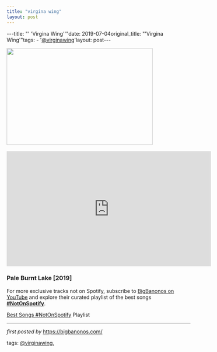 ```yaml
---
title: "virgina wing"
layout: post
---
```

---title: "' 'Virgina Wing''"date: 2019-07-04original_title: "'Virgina Wing'"tags:  - '[@virginawing](/tags/virginawing/)'layout: post---<div class="separator" ><a href="https://i2.wp.com/www.firerecords.com/wp/wp-content/uploads/2019/03/VW2.jpg?fit=810%2C536&ssl=1" imageanchor="1"><img border="0" src="https://i2.wp.com/www.firerecords.com/wp/wp-content/uploads/2019/03/VW2.jpg?fit=810%2C536&ssl=1" width="400" height="265" data-original-width="800" data-original-height="529" /></a></div><br /><iframe width="560" height="315" src="https://www.youtube.com/embed/videoseries?list=PLtuNtuTatqI3RINGgeXt6cDiKb98WcF-u" frameborder="0" allow="accelerometer; autoplay; encrypted-media; gyroscope; picture-in-picture" allowfullscreen></iframe><br /><h3>Pale Burnt Lake [2019]</h3><!--Subscribe and Playlist Links--><div>    <p>For more exclusive tracks not on Spotify, subscribe to <a href="https://www.youtube.com/[@BigBanonos](/tags/BigBanonos/)" target="_blank">BigBanonos on YouTube</a> and explore their curated playlist of the best songs <strong>[#NotOnSpotify](/tags/NotOnSpotify/)</strong>.</p>    <p><a href="https://www.youtube.com/playlist?list=PLtuNtuTatqI0kFahUCbtbfenC_ET5O_tr" target="_blank">Best Songs [#NotOnSpotify](/tags/NotOnSpotify/) Playlist<br /></a></p></div><hr /><p><em>first posted by</em> <a href="https://bigbanonos.com/" rel="noopener" target="_new">https://bigbanonos.com/</a></p><p>tags: [@virginawing](/tags/virginawing/),</p>